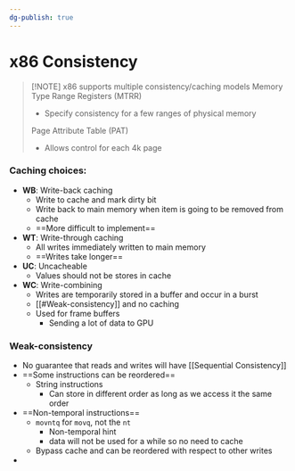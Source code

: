 ```yaml
---
dg-publish: true
---
```

# x86 Consistency

> [!NOTE] x86 supports multiple consistency/caching models
> Memory Type Range Registers (MTRR) 
> * Specify consistency for a few ranges of physical memory
> 
> Page Attribute Table (PAT)
> * Allows control for each 4k page

### Caching choices:
* **WB**: Write-back caching
	* Write to cache and mark dirty bit
	* Write back to main memory when item is going to be removed from cache
	* ==More difficult to implement==
* **WT**: Write-through caching
	* All writes immediately written to main memory
	* ==Writes take longer==
* **UC**: Uncacheable
	* Values should not be stores in cache
* **WC**: Write-combining
	* Writes are temporarily stored in a buffer and occur in a burst
	* [[#Weak-consistency]] and no caching
	* Used for frame buffers
		* Sending a lot of data to GPU

### Weak-consistency
* No guarantee that reads and writes will have [[Sequential Consistency]]
* ==Some instructions can be reordered==
	* String instructions
		* Can store in different order as long as we access it the same order
* ==Non-temporal instructions==
	* `movntq` for `movq`, not the `nt`
		* Non-temporal hint
		* data will not be used for a while so no need to cache
	* Bypass cache and can be reordered with respect to other writes
* 
